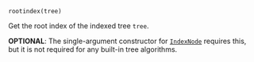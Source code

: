 ```
rootindex(tree)
```

Get the root index of the indexed tree `tree`.

**OPTIONAL**: The single-argument constructor for [`IndexNode`](@ref) requires this, but it is not required for any built-in tree algorithms.
